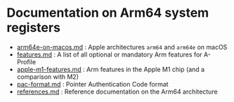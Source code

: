 # Documentation on Arm64 system registers

- [arm64e-on-macos.md](arm64e-on-macos.md) : Apple architectures `arm64` and `arm64e` on macOS
- [features.md](features.md) : A list of all optional or mandatory Arm features for A-Profile
- [apple-m1-features.md](apple-m1-features.md) : Arm features in the Apple M1 chip (and a comparison with M2)
- [pac-format.md](pac-format.md) : Pointer Authentication Code format
- [references.md](references.md) : Reference documentation on the Arm64 architecture
